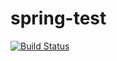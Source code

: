 # spring-test

[![Build Status](https://travis-ci.org/dna1986/spring-test.svg?branch=master)](https://travis-ci.org/dna1986/spring-test)
